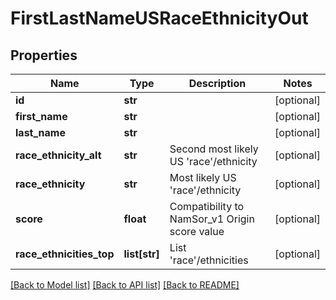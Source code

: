 # FirstLastNameUSRaceEthnicityOut

## Properties
Name | Type | Description | Notes
------------ | ------------- | ------------- | -------------
**id** | **str** |  | [optional] 
**first_name** | **str** |  | [optional] 
**last_name** | **str** |  | [optional] 
**race_ethnicity_alt** | **str** | Second most likely US &#39;race&#39;/ethnicity | [optional] 
**race_ethnicity** | **str** | Most likely US &#39;race&#39;/ethnicity | [optional] 
**score** | **float** | Compatibility to NamSor_v1 Origin score value | [optional] 
**race_ethnicities_top** | **list[str]** | List &#39;race&#39;/ethnicities | [optional] 

[[Back to Model list]](../README.md#documentation-for-models) [[Back to API list]](../README.md#documentation-for-api-endpoints) [[Back to README]](../README.md)


